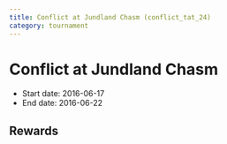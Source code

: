 ```yaml
---
title: Conflict at Jundland Chasm (conflict_tat_24)
category: tournament
---
```

# Conflict at Jundland Chasm

  * Start date: 2016-06-17
  * End date: 2016-06-22

## Rewards


